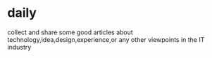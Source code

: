 # daily
collect and share some good articles about technology,idea,design,experience,or any other viewpoints in the IT industry
